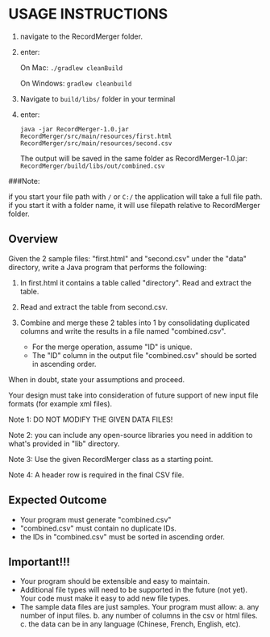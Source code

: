 # USAGE INSTRUCTIONS

1. navigate to the RecordMerger folder.
2. enter:

    On Mac: `./gradlew cleanBuild`

    On Windows: `gradlew cleanbuild`

3. Navigate to `build/libs/` folder in your terminal
4. enter:

    `java -jar RecordMerger-1.0.jar RecordMerger/src/main/resources/first.html RecordMerger/src/main/resources/second.csv`

    The output will be saved in the same folder as RecordMerger-1.0.jar: 
    `RecordMerger/build/libs/out/combined.csv`

###Note: 

if you start your file path with `/` or `C:/` the application will take a full file path.
if you start it with a folder name, it will use filepath relative to RecordMerger folder.

Overview
--------
Given the 2 sample files: "first.html" and "second.csv" under the "data" directory,
write a Java program that performs the following:

1. In first.html it contains a table called "directory". Read and extract the table.

2. Read and extract the table from second.csv.

3. Combine and merge these 2 tables into 1 by consolidating duplicated columns and write the results in a file named "combined.csv".
   - For the merge operation, assume "ID" is unique.
   - The "ID" column in the output file "combined.csv" should be sorted in ascending order.

When in doubt, state your assumptions and proceed.

Your design must take into consideration of future support of new input file formats (for example xml files).


Note 1: DO NOT MODIFY THE GIVEN DATA FILES!

Note 2: you can include any open-source libraries you need in addition to what's provided in "lib" directory.

Note 3: Use the given RecordMerger class as a starting point.

Note 4: A header row is required in the final CSV file.


Expected Outcome
----------------
- Your program must generate "combined.csv"
- "combined.csv" must contain no duplicate IDs.
- the IDs in "combined.csv" must be sorted in ascending order.


Important!!!
------------
- Your program should be extensible and easy to maintain.
- Additional file types will need to be supported in the future (not yet). Your code must make it easy to
  add new file types.
- The sample data files are just samples. Your program must allow:
    a. any number of input files.
    b. any number of columns in the csv or html files.
    c. the data can be in any language (Chinese, French, English, etc).